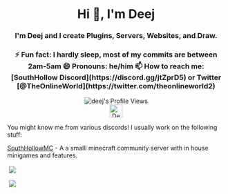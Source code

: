 
<h1 align="center">Hi 👋, I'm Deej</h1>
<h3 align="center">I'm Deej and I create Plugins, Servers, Websites, and Draw.</h3>
<h3 align="center">
⚡ Fun fact: I hardly sleep, most of my commits are between 2am-5am 
😄 Pronouns: he/him  
📫 How to reach me: [SouthHollow Discord](https://discord.gg/jtZprD5) or Twitter [@TheOnlineWorld](https://twitter.com/theonlineworld2)
</h3>
<p align="center"> <img src="https://komarev.com/ghpvc/?username=Mr-Deej" alt="deej's Profile Views" /><br><a href="https://dev.to/#"><img src="https://d2fltix0v2e0sb.cloudfront.net/dev-badge.svg" alt="Deej's DEV Profile" height="30" width="30"></a> </p>
<p>You might know me from various discords!
I usually work on the following stuff: </p>

[SouthHollowMC](https://github.com/South-Hollow) - A a smalll minecraft community server with in house minigames and features.

<p>&nbsp;<a href="https://github.com/anuraghazra/github-readme-stats"><img align="center" src="https://github-readme-stats.vercel.app/api?username=mr-deej&show_icons=true&count_private=true&theme=dracula" /></a></p>
<p>&nbsp;<a href="https://github.com/ryo-ma/github-profile-trophy"><img align="center" src="https://github-profile-trophy.vercel.app/?username=mr-deej&theme=dracula&margin-w=15&margin-h=15&column=4" /></a></p>


